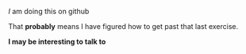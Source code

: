 *I* am doing this on github

That **probably** means I have figured how to get past that last exercise.

__I may be interesting to talk to__
